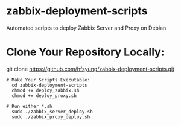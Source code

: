 # zabbix-deployment-scripts
Automated scripts to deploy Zabbix Server and Proxy on Debian

# Clone Your Repository Locally:
  git clone https://github.com/hfsyung/zabbix-deployment-scripts.git
```
# Make Your Scripts Executable:
  cd zabbix-deployment-scripts
  chmod +x deploy_zabbix.sh
  chmod +x deploy_proxy.sh

# Run either *.sh
  sudo ./zabbix_server_deploy.sh 
  sudo ./zabbix_proxy_deploy.sh 
